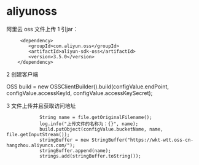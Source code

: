 # aliyunoss
阿里云 oss  文件上传
1  引jar：
         
         <dependency>
            <groupId>com.aliyun.oss</groupId>
            <artifactId>aliyun-sdk-oss</artifactId>
            <version>3.5.0</version>
        </dependency>
2  创建客户端
 
 
   OSS build = new OSSClientBuilder().build(configValue.endPoint, configValue.accessKeyId, configValue.accessKeySecret);
   
   
3  文件上传并且获取访问地址

                String name = file.getOriginalFilename();
                log.info("上传文件的名称为：{}", name);
                build.putObject(configValue.bucketName, name, file.getInputStream());
                stringBuffer = new StringBuffer("https://wkt-wtt.oss-cn-hangzhou.aliyuncs.com/");
                stringBuffer.append(name);
                strings.add(stringBuffer.toString());